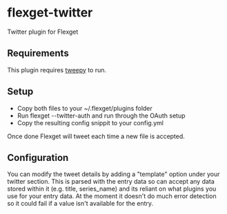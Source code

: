 flexget-twitter
===============

Twitter plugin for Flexget

Requirements
------------

This plugin requires [tweepy](https://github.com/tweepy/tweepy) to run.

Setup
-----

* Copy both files to your ~/.flexget/plugins folder
* Run flexget --twitter-auth and run through the OAuth setup
* Copy the resulting config snippit to your config.yml

Once done Flexget will tweet each time a new file is accepted.

Configuration
-------------

You can modify the tweet details by adding a "template" option under your twitter section. This is parsed with the entry data so can accept any data stored within it (e.g. title, series_name) and its reliant on what plugins you use for your entry data. At the moment it doesn't do much error detection so it could fail if a value isn't available for the entry.
